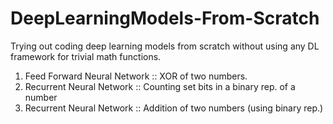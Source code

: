 # DeepLearningModels-From-Scratch
Trying out coding deep learning models from scratch without using any DL framework for trivial math functions.

1. Feed Forward Neural Network :: XOR of two numbers.
2. Recurrent Neural Network :: Counting set bits in a binary rep. of a number
3. Recurrent Neural Network :: Addition of two numbers (using binary rep.)
